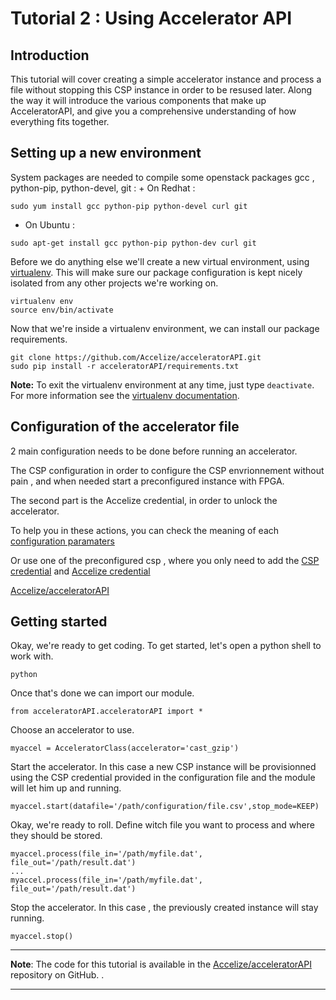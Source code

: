 # Tutorial 2 : Using Accelerator API

## Introduction

This tutorial will cover creating a simple accelerator instance and process a file without stopping this CSP instance in order to be resused later.  Along the way it will introduce the various components that make up AcceleratorAPI, and give you a comprehensive understanding of how everything fits together.

## Setting up a new environment


System packages are needed to compile some openstack packages  gcc , python-pip,  python-devel, git  :
	+ On Redhat : 
	
    sudo yum install gcc python-pip python-devel curl git
    
   + On Ubuntu : 
    
    sudo apt-get install gcc python-pip python-dev curl git

Before we do anything else we'll create a new virtual environment, using [virtualenv].  This will make sure our package configuration is kept nicely isolated from any other projects we're working on.

    virtualenv env
    source env/bin/activate


Now that we're inside a virtualenv environment, we can install our package requirements.

    git clone https://github.com/Accelize/acceleratorAPI.git 
    sudo pip install -r acceleratorAPI/requirements.txt

**Note:** To exit the virtualenv environment at any time, just type `deactivate`.  For more information see the [virtualenv documentation][virtualenv].


## Configuration of the accelerator file
2 main configuration needs to be done before running an accelerator.

The CSP configuration in order to configure the CSP envrionnement without pain , and when needed start a preconfigured instance with FPGA.

The second part is the Accelize credential, in order to unlock the accelerator.

To help you in these actions, you can check the meaning of each [configuration paramaters](https://github.com/Accelize/acceleratorAPI/blob/master/api-guide/configuration_file.md)

Or use one of the preconfigured csp , where you only need to add the [CSP credential](https://github.com/Accelize/acceleratorAPI/blob/master/depdendencies/) and [Accelize credential](https://accelstore.accelize.com/user/applications)



[Accelize/acceleratorAPI](https://github.com/Accelize/acceleratorAPI/) 



## Getting started

Okay, we're ready to get coding.
To get started, let's open a python shell to work with.

    python
    
Once that's done we can import our module.
    
    from acceleratorAPI.acceleratorAPI import *
    
Choose an accelerator to use.
    
    myaccel = AcceleratorClass(accelerator='cast_gzip')
    
Start the accelerator. In this case a new CSP instance will be provisionned using the CSP credential provided in the configuration file and the module will let him up and running. 

    myaccel.start(datafile='/path/configuration/file.csv',stop_mode=KEEP)
    
Okay, we're ready to roll. Define witch file you want to process and where they should be stored.

    myaccel.process(file_in='/path/myfile.dat',  file_out='/path/result.dat')
    ...
    myaccel.process(file_in='/path/myfile.dat',  file_out='/path/result.dat')
    
Stop the accelerator. In this case , the previously created instance will stay running.

    myaccel.stop()
        
---

**Note**: The code for this tutorial is available in the [Accelize/acceleratorAPI](repo) repository on GitHub.  .

---
[virtualenv]: http://www.virtualenv.org/en/latest/index.html